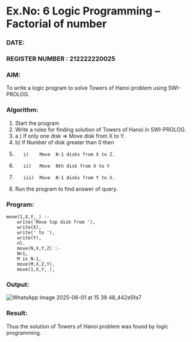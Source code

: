 # Ex.No: 6   Logic Programming – Factorial of number   
### DATE:                                                                            
### REGISTER NUMBER : 212222220025
### AIM: 
To  write  a logic program  to solve Towers of Hanoi problem  using SWI-PROLOG. 
### Algorithm:
1. Start the program
2.  Write a rules for finding solution of Towers of Hanoi in SWI-PROLOG.
3.  a )	If only one disk  => Move disk from X to Y.
4.  b)	If Number of disk greater than 0 then
5.        i)	Move  N-1 disks from X to Z.
6.        ii)	Move  Nth disk from X to Y
7.        iii)	Move  N-1 disks from Y to X.
8. Run the program  to find answer of  query.

### Program:
```
move(1,X,Y,_) :-  
    write('Move top disk from '), 
    write(X), 
    write(' to '), 
    write(Y), 
    nl. 
    move(N,X,Y,Z) :- 
    N>1, 
    M is N-1, 
    move(M,X,Z,Y), 
    move(1,X,Y,_),

```
### Output:
![WhatsApp Image 2025-06-01 at 15 39 48_442e5fa7](https://github.com/user-attachments/assets/b473689d-7d07-4801-8d86-bf6c4a170a3e)

### Result:
Thus the solution of Towers of Hanoi problem was found by logic programming.
